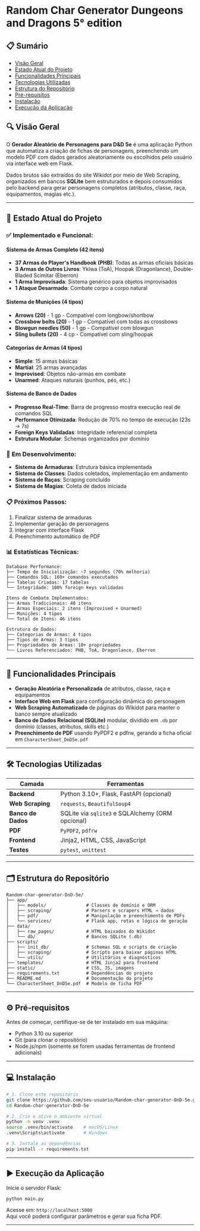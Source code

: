 # Random Char Generator Dungeons and Dragons 5° edition

## 📋 Sumário

- [Visão Geral](#visão-geral)  
- [Estado Atual do Projeto](#estado-atual-do-projeto)  
- [Funcionalidades Principais](#funcionalidades-principais)  
- [Tecnologias Utilizadas](#tecnologias-utilizadas)  
- [Estrutura do Repositório](#estrutura-do-repositório)  
- [Pré-requisitos](#pré-requisitos)  
- [Instalação](#instalação)  
- [Execução da Aplicação](#execução-da-aplicação)  

## 🔍 Visão Geral

O **Gerador Aleatório de Personagens para D&D 5e** é uma aplicação Python que automatiza a criação de fichas de personagens, preenchendo um modelo PDF com dados gerados aleatoriamente ou escolhidos pelo usuário via interface web em Flask.

Dados brutos são extraídos do site Wikidot por meio de Web Scraping, organizados em bancos **SQLite** bem estruturados e depois consumidos pelo backend para gerar personagens completos (atributos, classe, raça, equipamentos, magias etc.).

---

## 🚧 Estado Atual do Projeto

### ✅ **Implementado e Funcional:**

#### **Sistema de Armas Completo (42 itens)**

- **37 Armas do Player's Handbook (PHB)**: Todas as armas oficiais básicas
- **3 Armas de Outros Livros**: Yklwa (ToA), Hoopak (Dragonlance), Double-Bladed Scimitar (Eberron)
- **1 Arma Improvisada**: Sistema genérico para objetos improvisados
- **1 Ataque Desarmado**: Combate corpo a corpo natural

#### **Sistema de Munições (4 tipos)**

- **Arrows (20)** - 1 gp - Compatível com longbow/shortbow
- **Crossbow bolts (20)** - 1 gp - Compatível com todas as crossbows
- **Blowgun needles (50)** - 1 gp - Compatível com blowgun
- **Sling bullets (20)** - 4 cp - Compatível com sling/hoopak

#### **Categorias de Armas (4 tipos)**

- **Simple**: 15 armas básicas
- **Martial**: 25 armas avançadas
- **Improvised**: Objetos não-armas em combate
- **Unarmed**: Ataques naturais (punhos, pés, etc.)

#### **Sistema de Banco de Dados**

- **Progresso Real-Time**: Barra de progresso mostra execução real de comandos SQL
- **Performance Otimizada**: Redução de 70% no tempo de execução (23s → 7s)
- **Foreign Keys Validadas**: Integridade referencial completa
- **Estrutura Modular**: Schemas organizados por domínio

### 🔄 **Em Desenvolvimento:**

- **Sistema de Armaduras**: Estrutura básica implementada
- **Sistema de Classes**: Dados coletados, implementação em andamento
- **Sistema de Raças**: Scraping concluído
- **Sistema de Magias**: Coleta de dados iniciada

### 📋 **Próximos Passos:**

1. Finalizar sistema de armaduras
2. Implementar geração de personagens
3. Integrar com interface Flask
4. Preenchimento automático de PDF

### 📊 **Estatísticas Técnicas:**

```text
Database Performance:
├── Tempo de Inicialização: ~7 segundos (70% melhoria)
├── Comandos SQL: 160+ comandos executados
├── Tabelas Criadas: 17 tabelas
└── Integridade: 100% foreign keys validadas

Itens de Combate Implementados:
├── Armas Tradicionais: 40 itens
├── Armas Especiais: 2 itens (Improvised + Unarmed)
├── Munições: 4 tipos
└── Total de Itens: 46 itens

Estrutura de Dados:
├── Categorias de Armas: 4 tipos
├── Tipos de Armas: 3 tipos  
├── Propriedades de Armas: 10+ propriedades
└── Livros Referenciados: PHB, ToA, Dragonlance, Eberron
```

---

## 🚀 Funcionalidades Principais

- **Geração Aleatória e Personalizada** de atributos, classe, raça e equipamentos  
- **Interface Web em Flask** para configuração dinâmica do personagem  
- **Web Scraping Automatizado** de páginas do Wikidot para manter o banco sempre atualizado  
- **Banco de Dados Relacional (SQLite)** modular, dividido em `.db` por domínio (classes, atributos, skills etc.)  
- **Preenchimento de PDF** usando PyPDF2 e pdfrw, gerando a ficha oficial em `CharacterSheet_DnD5e.pdf`  

---

## 🛠️ Tecnologias Utilizadas

| Camada          | Ferramentas                                                |
|-----------------|------------------------------------------------------------|
| **Backend**     | Python 3.10+, Flask, FastAPI (opcional)                    |
| **Web Scraping**| `requests`, `BeautifulSoup4`                               |
| **Banco de Dados** | SQLite via `sqlite3` e SQLAlchemy (ORM opcional)         |
| **PDF**         | `PyPDF2`, `pdfrw`                                          |
| **Frontend**    | Jinja2, HTML, CSS, JavaScript                              |
| **Testes**      | `pytest`, `unittest`                                       |

---

## 🗂️ Estrutura do Repositório

```text
Random-char-generator-DnD-5e/
├── app/
│   ├── models/               # Classes de domínio e ORM
│   ├── scraping/             # Parsers e scrapers HTML → dados
│   ├── pdf/                  # Manipulação e preenchimento de PDFs
│   └── services/             # Flask app, rotas e lógica de geração
├── data/
│   ├── raw_pages/            # HTML baixados do Wikidot
│   └── db/                   # Bancos SQLite (.db)
├── scripts/
│   ├── init_db/              # Schemas SQL e scripts de criação
│   ├── scraping/             # Scripts para baixar páginas HTML
│   └── utils/                # Utilitários e diagnósticos
├── templates/                # HTML Jinja2 para frontend
├── static/                   # CSS, JS, imagens
├── requirements.txt          # Dependências do projeto
├── README.md                 # Documentação do projeto
└── CharacterSheet_DnD5e.pdf  # Modelo de ficha PDF
```

---

## ⚙️ Pré-requisitos

Antes de começar, certifique-se de ter instalado em sua máquina:

- Python 3.10 ou superior  
- Git (para clonar o repositório)  
- Node.js/npm (somente se forem usadas ferramentas de frontend adicionais)  

---

## 💻 Instalação

```bash
# 1. Clone este repositório
git clone https://github.com/seu-usuario/Random-char-generator-DnD-5e.git
cd Random-char-generator-DnD-5e

# 2. Crie e ative o ambiente virtual
python -m venv .venv
source .venv/bin/activate    # macOS/Linux
.venv\Scripts\activate       # Windows

# 3. Instale as dependências
pip install -r requirements.txt
```

---

## ▶️ Execução da Aplicação

Inicie o servidor Flask:

```bash
python main.py
```

Acesse em: `http://localhost:5000`  
Aqui você poderá configurar parâmetros e gerar sua ficha PDF.

---
